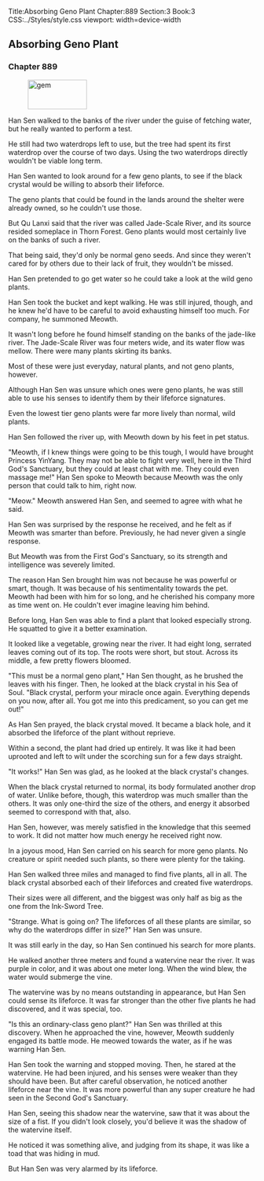 Title:Absorbing Geno Plant 
Chapter:889 
Section:3 
Book:3 
CSS:../Styles/style.css 
viewport: width=device-width
  
## Absorbing Geno Plant
### Chapter 889 
<figure>
	<img src="../Images/gem.gif" alt="gem" id="gem" width="120" height="60" />
</figure>
  

  
  Han Sen walked to the banks of the river under the guise of fetching water, but he really wanted to perform a test.

He still had two waterdrops left to use, but the tree had spent its first waterdrop over the course of two days. Using the two waterdrops directly wouldn't be viable long term.

Han Sen wanted to look around for a few geno plants, to see if the black crystal would be willing to absorb their lifeforce.

The geno plants that could be found in the lands around the shelter were already owned, so he couldn't use those.

But Qu Lanxi said that the river was called Jade-Scale River, and its source resided someplace in Thorn Forest. Geno plants would most certainly live on the banks of such a river.

That being said, they'd only be normal geno seeds. And since they weren't cared for by others due to their lack of fruit, they wouldn't be missed.

Han Sen pretended to go get water so he could take a look at the wild geno plants.

Han Sen took the bucket and kept walking. He was still injured, though, and he knew he'd have to be careful to avoid exhausting himself too much. For company, he summoned Meowth.

It wasn't long before he found himself standing on the banks of the jade-like river. The Jade-Scale River was four meters wide, and its water flow was mellow. There were many plants skirting its banks.

Most of these were just everyday, natural plants, and not geno plants, however.

Although Han Sen was unsure which ones were geno plants, he was still able to use his senses to identify them by their lifeforce signatures.

Even the lowest tier geno plants were far more lively than normal, wild plants.

Han Sen followed the river up, with Meowth down by his feet in pet status.

"Meowth, if I knew things were going to be this tough, I would have brought Princess YinYang. They may not be able to fight very well, here in the Third God's Sanctuary, but they could at least chat with me. They could even massage me!" Han Sen spoke to Meowth because Meowth was the only person that could talk to him, right now.

"Meow." Meowth answered Han Sen, and seemed to agree with what he said.

Han Sen was surprised by the response he received, and he felt as if Meowth was smarter than before. Previously, he had never given a single response.

But Meowth was from the First God's Sanctuary, so its strength and intelligence was severely limited.

The reason Han Sen brought him was not because he was powerful or smart, though. It was because of his sentimentality towards the pet. Meowth had been with him for so long, and he cherished his company more as time went on. He couldn't ever imagine leaving him behind.

Before long, Han Sen was able to find a plant that looked especially strong. He squatted to give it a better examination.

It looked like a vegetable, growing near the river. It had eight long, serrated leaves coming out of its top. The roots were short, but stout. Across its middle, a few pretty flowers bloomed.

"This must be a normal geno plant," Han Sen thought, as he brushed the leaves with his finger. Then, he looked at the black crystal in his Sea of Soul. "Black crystal, perform your miracle once again. Everything depends on you now, after all. You got me into this predicament, so you can get me out!"

As Han Sen prayed, the black crystal moved. It became a black hole, and it absorbed the lifeforce of the plant without reprieve.

Within a second, the plant had dried up entirely. It was like it had been uprooted and left to wilt under the scorching sun for a few days straight.

"It works!" Han Sen was glad, as he looked at the black crystal's changes.

When the black crystal returned to normal, its body formulated another drop of water. Unlike before, though, this waterdrop was much smaller than the others. It was only one-third the size of the others, and energy it absorbed seemed to correspond with that, also.

Han Sen, however, was merely satisfied in the knowledge that this seemed to work. It did not matter how much energy he received right now.

In a joyous mood, Han Sen carried on his search for more geno plants. No creature or spirit needed such plants, so there were plenty for the taking.

Han Sen walked three miles and managed to find five plants, all in all. The black crystal absorbed each of their lifeforces and created five waterdrops.

Their sizes were all different, and the biggest was only half as big as the one from the Ink-Sword Tree.

"Strange. What is going on? The lifeforces of all these plants are similar, so why do the waterdrops differ in size?" Han Sen was unsure.

It was still early in the day, so Han Sen continued his search for more plants.

He walked another three meters and found a watervine near the river. It was purple in color, and it was about one meter long. When the wind blew, the water would submerge the vine.

The watervine was by no means outstanding in appearance, but Han Sen could sense its lifeforce. It was far stronger than the other five plants he had discovered, and it was special, too.

"Is this an ordinary-class geno plant?" Han Sen was thrilled at this discovery. When he approached the vine, however, Meowth suddenly engaged its battle mode. He meowed towards the water, as if he was warning Han Sen.

Han Sen took the warning and stopped moving. Then, he stared at the watervine. He had been injured, and his senses were weaker than they should have been. But after careful observation, he noticed another lifeforce near the vine. It was more powerful than any super creature he had seen in the Second God's Sanctuary.

Han Sen, seeing this shadow near the watervine, saw that it was about the size of a fist. If you didn't look closely, you'd believe it was the shadow of the watervine itself.

He noticed it was something alive, and judging from its shape, it was like a toad that was hiding in mud.

But Han Sen was very alarmed by its lifeforce.
